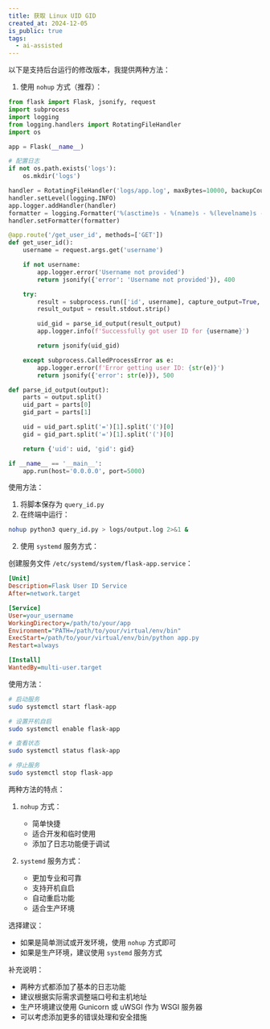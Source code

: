 ```yaml
---
title: 获取 Linux UID GID
created_at: 2024-12-05
is_public: true
tags:
  - ai-assisted
---
```


以下是支持后台运行的修改版本，我提供两种方法：

1. 使用 `nohup` 方式（推荐）：

```python
from flask import Flask, jsonify, request
import subprocess
import logging
from logging.handlers import RotatingFileHandler
import os

app = Flask(__name__)

# 配置日志
if not os.path.exists('logs'):
    os.mkdir('logs')

handler = RotatingFileHandler('logs/app.log', maxBytes=10000, backupCount=3)
handler.setLevel(logging.INFO)
app.logger.addHandler(handler)
formatter = logging.Formatter('%(asctime)s - %(name)s - %(levelname)s - %(message)s')
handler.setFormatter(formatter)

@app.route('/get_user_id', methods=['GET'])
def get_user_id():
    username = request.args.get('username')

    if not username:
        app.logger.error('Username not provided')
        return jsonify({'error': 'Username not provided'}), 400

    try:
        result = subprocess.run(['id', username], capture_output=True, text=True, check=True)
        result_output = result.stdout.strip()

        uid_gid = parse_id_output(result_output)
        app.logger.info(f'Successfully got user ID for {username}')

        return jsonify(uid_gid)

    except subprocess.CalledProcessError as e:
        app.logger.error(f'Error getting user ID: {str(e)}')
        return jsonify({'error': str(e)}), 500

def parse_id_output(output):
    parts = output.split()
    uid_part = parts[0]
    gid_part = parts[1]

    uid = uid_part.split('=')[1].split('(')[0]
    gid = gid_part.split('=')[1].split('(')[0]

    return {'uid': uid, 'gid': gid}

if __name__ == '__main__':
    app.run(host='0.0.0.0', port=5000)
```

使用方法：

1. 将脚本保存为 `query_id.py`
1. 在终端中运行：

```bash
nohup python3 query_id.py > logs/output.log 2>&1 &
```

2. 使用 `systemd` 服务方式：

创建服务文件 `/etc/systemd/system/flask-app.service`：

```ini
[Unit]
Description=Flask User ID Service
After=network.target

[Service]
User=your_username
WorkingDirectory=/path/to/your/app
Environment="PATH=/path/to/your/virtual/env/bin"
ExecStart=/path/to/your/virtual/env/bin/python app.py
Restart=always

[Install]
WantedBy=multi-user.target
```

使用方法：

```bash
# 启动服务
sudo systemctl start flask-app

# 设置开机自启
sudo systemctl enable flask-app

# 查看状态
sudo systemctl status flask-app

# 停止服务
sudo systemctl stop flask-app
```

两种方法的特点：

1. `nohup` 方式：

   - 简单快捷
   - 适合开发和临时使用
   - 添加了日志功能便于调试

1. `systemd` 服务方式：

   - 更加专业和可靠
   - 支持开机自启
   - 自动重启功能
   - 适合生产环境

选择建议：

- 如果是简单测试或开发环境，使用 `nohup` 方式即可
- 如果是生产环境，建议使用 `systemd` 服务方式

补充说明：

- 两种方式都添加了基本的日志功能
- 建议根据实际需求调整端口号和主机地址
- 生产环境建议使用 Gunicorn 或 uWSGI 作为 WSGI 服务器
- 可以考虑添加更多的错误处理和安全措施
